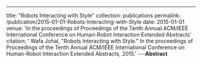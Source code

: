 ---
title: "Robots Interacting with Style"
collection: publications
permalink: /publication/2015-01-01-Robots-Interacting-with-Style
date: 2015-01-01
venue: 'In the proceedings of Proceedings of the Tenth Annual ACM/IEEE International Conference on Human-Robot Interaction Extended Abstracts'
citation: ' Wafa Johal, &quot;Robots Interacting with Style.&quot; In the proceedings of Proceedings of the Tenth Annual ACM/IEEE International Conference on Human-Robot Interaction Extended Abstracts, 2015.'
---**Abstract** 
